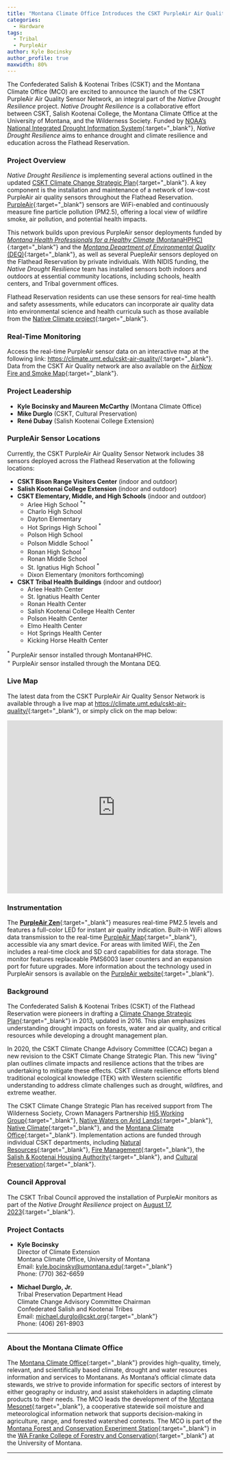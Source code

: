 ```yaml
---
title: "Montana Climate Office Introduces the CSKT PurpleAir Air Quality Sensor Network"
categories:
  - Hardware
tags:
  - Tribal
  - PurpleAir
author: Kyle Bocinsky
author_profile: true
maxwidth: 80%
---
```


The Confederated Salish & Kootenai Tribes (CSKT) and the Montana Climate Office (MCO) are excited to announce the launch of the CSKT PurpleAir Air Quality Sensor Network, an integral part of the *Native Drought Resilience* project. *Native Drought Resilience* is a collaborative effort between CSKT, Salish Kootenai College, the Montana Climate Office at the University of Montana, and the Wilderness Society. Funded by [NOAA’s National Integrated Drought Information System](https://www.drought.gov){:target="_blank"}, *Native Drought Resilience* aims to enhance drought and climate resilience and education across the Flathead Reservation.

### Project Overview

*Native Drought Resilience* is implementing several actions outlined in the updated [CSKT Climate Change Strategic Plan](http://csktclimate.org/index.php/resources/ongoing-work/){:target="_blank"}. A key component is the installation and maintenance of a network of low-cost PurpleAir air quality sensors throughout the Flathead Reservation. [PurpleAir](https://www2.purpleair.com){:target="_blank"} sensors are WiFi-enabled and continuously measure fine particle pollution (PM2.5), offering a local view of wildfire smoke, air pollution, and potential health impacts.

This network builds upon previous PurpleAir sensor deployments funded by [*Montana Health Professionals for a Healthy Climate* (MontanaHPHC)](https://www.montanahphc.org){:target="_blank"} and the [*Montana Department of Environmental Quality* (DEQ)](https://deq.mt.gov){:target="_blank"}, as well as several PuepleAir sensors deployed on the Flathead Reservation by private individuals. With NIDIS funding, the *Native Drought Resilience* team has installed sensors both indoors and outdoors at essential community locations, including schools, health centers, and Tribal government offices.

Flathead Reservation residents can use these sensors for real-time health and safety assessments, while educators can incorporate air quality data into environmental science and health curricula such as those available from the [Native Climate project](https://native-climate.com/education/){:target="_blank"}.

### Real-Time Monitoring

Access the real-time PurpleAir sensor data on an interactive map at the following link: <https://climate.umt.edu/cskt-air-quality/>{:target="_blank"}. Data from the CSKT Air Quality network are also available on the [AirNow Fire and Smoke Map](https://fire.airnow.gov){:target="_blank"}.

### Project Leadership

- **Kyle Bocinsky and Maureen McCarthy** (Montana Climate Office)
- **Mike Durglo** (CSKT, Cultural Preservation)
- **René Dubay** (Salish Kootenai College Extension)

### PurpleAir Sensor Locations

Currently, the CSKT PurpleAir Air Quality Sensor Network includes 38 sensors deployed across the Flathead Reservation at the following locations:

- **CSKT Bison Range Visitors Center** (indoor and outdoor)
- **Salish Kootenai College Extension** (indoor and outdoor)
- **CSKT Elementary, Middle, and High Schools** (indoor and outdoor)
  - Arlee High School <sup>*+</sup>
  - Charlo High School
  - Dayton Elementary
  - Hot Springs High School <sup>*</sup>
  - Polson High School
  - Polson Middle School <sup>*</sup>
  - Ronan High School <sup>*</sup>
  - Ronan Middle School
  - St. Ignatius High School <sup>*</sup>
  - Dixon Elementary (monitors forthcoming)
- **CSKT Tribal Health Buildings** (indoor and outdoor)
  - Arlee Health Center
  - St. Ignatius Health Center
  - Ronan Health Center
  - Salish Kootenai College Health Center
  - Polson Health Center
  - Elmo Health Center
  - Hot Springs Health Center
  - Kicking Horse Health Center

<sup>*</sup> PurpleAir sensor installed through MontanaHPHC.  
<sup>+</sup> PurpleAir sensor installed through the Montana DEQ.

### Live Map

The latest data from the CSKT PurpleAir Air Quality Sensor Network is available through a live map at <https://climate.umt.edu/cskt-air-quality/>{:target="_blank"}, or simply click on the map below:

<div>
<div style="position:relative;padding-top:80%;cursor:pointer;"  onclick="window.open('https://climate.umt.edu/cskt-air-quality/','_blank');">
<iframe src="https://climate.umt.edu/cskt-air-quality/" frameborder="0" allow="fullscreen"
      style="position:absolute;top:0;left:0;width:100%;height:100%;pointer-events:none;"></iframe>
</div>
</div>

### Instrumentation

The [**PurpleAir Zen**](https://www2.purpleair.com/products/purpleair-zen/){:target="_blank"} measures real-time PM2.5 levels and features a full-color LED for instant air quality indication. Built-in WiFi allows data transmission to the real-time [PurpleAir Map](https://map.purpleair.com){:target="_blank"}, accessible via any smart device. For areas with limited WiFi, the Zen includes a real-time clock and SD card capabilities for data storage. The monitor features replaceable PMS6003 laser counters and an expansion port for future upgrades. More information about the technology used in PurpleAir sensors is available on the [PurpleAir website](https://www2.purpleair.com/pages/technology/){:target="_blank"}.

### Background

The Confederated Salish & Kootenai Tribes (CSKT) of the Flathead Reservation were pioneers in drafting a [Climate Change Strategic Plan](http://csktclimate.org/downloads/Climate%20Change%20Strategic%20Plan/CSKT%20Climate%20Change%20Adaptation%20Plan%204.14.16.pdf){:target="_blank"} in 2013, updated in 2016. This plan emphasizes understanding drought impacts on forests, water and air quality, and critical resources while developing a drought management plan.

In 2020, the CSKT Climate Change Advisory Committee (CCAC) began a new revision to the CSKT Climate Change Strategic Plan. This new "living" plan outlines climate impacts and resilience actions that the tribes are undertaking to mitigate these effects. CSKT climate resilience efforts blend traditional ecological knowledge (TEK) with Western scientific understanding to address climate challenges such as drought, wildfires, and extreme weather.

The CSKT Climate Change Strategic Plan has received support from The Wilderness Society, Crown Managers Partnership [Hi5 Working Group](https://www.crownmanagers.org/five-needle-pine-working-group/){:target="_blank"}, [Native Waters on Arid Lands](https://nativewaters-aridlands.com){:target="_blank"}, [Native Climate](https://native-climate.com){:target="_blank"}, and the [Montana Climate Office](https://climate.umt.edu){:target="_blank"}. Implementation actions are funded through individual CSKT departments, including [Natural Resources](https://www.csktnrd.org){:target="_blank"}, [Fire Management](http://csktfire.org){:target="_blank"}, the [Salish & Kootenai Housing Authority](https://skha.org){:target="_blank"}, and [Cultural Preservation](https://www.csktribes.org/index.php/history-culture/cultural-preservation){:target="_blank"}.

### Council Approval

The CSKT Tribal Council approved the installation of PurpleAir monitors as part of the *Native Drought Resilience* project on [August 17, 2023](https://www.csktribes.org/index.php/component/rsfiles/download?path=Tribal+Council%2FMinutes%2F2023%2FAug%2F081723+Minutes.pdf&Itemid=101){:target="_blank"}.

### Project Contacts

- **Kyle Bocinsky**  
  Director of Climate Extension  
  Montana Climate Office, University of Montana  
  Email: [kyle.bocinsky@umontana.edu](mailto:kyle.bocinsky@umontana.edu){:target="_blank"}  
  Phone: (770) 362-6659  

- **Michael Durglo, Jr.**  
  Tribal Preservation Department Head  
  Climate Change Advisory Committee Chairman  
  Confederated Salish and Kootenai Tribes  
  Email: [michael.durglo@cskt.org](mailto:michael.durglo@cskt.org){:target="_blank"}  
  Phone: (406) 261-8903  

---

### About the Montana Climate Office

The [Montana Climate Office](https://climate.umt.edu){:target="_blank"} provides high-quality, timely, relevant, and scientifically based climate, drought and water resources information and services to Montanans. As Montana’s official climate data stewards, we strive to provide information for specific sectors of interest by either geography or industry, and assist stakeholders in adapting climate products to their needs. The MCO leads the development of the [Montana Mesonet](https://climate.umt.edu/mesonet/){:target="_blank"}, a cooperative statewide soil moisture and meteorological information network that supports decision-making in agriculture, range, and forested watershed contexts. The MCO is part of the [Montana Forest and Conservation Experiment Station](https://www.umt.edu/environment/research/mfces.php){:target="_blank"} in the [WA Franke College of Forestry and Conservation](https://www.umt.edu/environment/){:target="_blank"} at the University of Montana.

---
